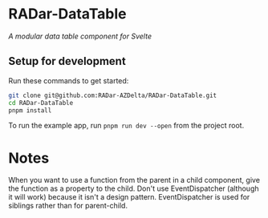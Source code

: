# RADar-DataTable

*A modular data table component for Svelte*

## Setup for development

Run these commands to get started:

```bash
git clone git@github.com:RADar-AZDelta/RADar-DataTable.git
cd RADar-DataTable
pnpm install
```

To run the example app, run `pnpm run dev --open` from the project root.


# Notes
When you want to use a function from the parent in a child component, give the function as a property to the child.
Don't use EventDispatcher (although it will work) because it isn't a design pattern. EventDispatcher is used for siblings rather than for parent-child.